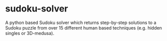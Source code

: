 sudoku-solver
=============

A python based Sudoku solver which returns step-by-step solutions to a Sudoku puzzle from over 15 different human based techniques (e.g. hidden singles or 3D-medusa).
